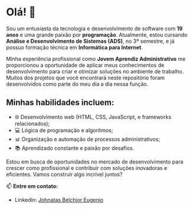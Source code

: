 # Olá! 👋

Sou um entusiasta da tecnologia e desenvolvimento de software com **19 anos** e uma grande paixão por **programação**. Atualmente, estou cursando **Análise e Desenvolvimento de Sistemas (ADS)**, no 3º semestre, e já possuo formação técnica em **Informática para Internet**.

Minha experiência profissional como **Jovem Aprendiz Administrativo** me proporcionou a oportunidade de aplicar meus conhecimentos de desenvolvimento para criar e otimizar soluções no ambiente de trabalho. Muitos dos projetos que você encontrará neste repositório foram desenvolvidos como parte do meu dia a dia nessa função.

## Minhas habilidades incluem:
- 🌐 Desenvolvimento web (HTML, CSS, JavaScript, e frameworks relacionados);
- 💻 Lógica de programação e algoritmos;
- 📊 Organização e automação de processos administrativos;
- 📚 Aprendizado constante e paixão por desafios.

Estou em busca de oportunidades no mercado de desenvolvimento para crescer como profissional e contribuir com soluções inovadoras e eficientes. Vamos construir algo incrível juntos?

📫 **Entre em contato:** 
- Linkedin: <a href="https://www.linkedin.com/in/johnatas-belchior-eugenio-6746502a2?lipi=urn%3Ali%3Apage%3Ad_flagship3_profile_view_base_skills_details%3Bqc4Cx33%2BT42Owjt0lMM9oA%3D%3D" target="_blank" rel="noopener noreferrer">
    Johnatas Belchior Eugenio
</a>

